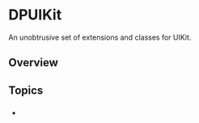 # DPUIKit

An unobtrusive set of extensions and classes for UIKit.

## Overview



## Topics

### 

- 
